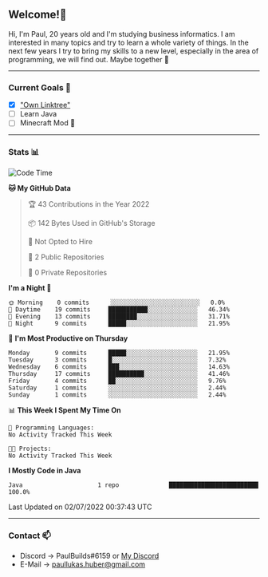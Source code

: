 ## Welcome!👋

Hi, I'm Paul, 20 years old and I'm studying business informatics. I am interested in many topics and try to learn a whole variety of things. In the next few years I try to bring my skills to a new level, especially in the area of programming, we will find out.
Maybe together 🤙

---
### Current Goals 🥅

- [X] ["Own Linktree"](https://paul-lukashuber.de/)
- [ ] Learn Java
- [ ] Minecraft Mod 👀

---
### Stats 📊

<!--START_SECTION:waka-->
![Code Time](http://img.shields.io/badge/Code%20Time-0%20secs-blue)

**🐱 My GitHub Data** 

> 🏆 43 Contributions in the Year 2022
 > 
> 📦 142 Bytes Used in GitHub's Storage 
 > 
> 🚫 Not Opted to Hire
 > 
> 📜 2 Public Repositories 
 > 
> 🔑 0 Private Repositories  
 > 
**I'm a Night 🦉** 

```text
🌞 Morning    0 commits      ░░░░░░░░░░░░░░░░░░░░░░░░░   0.0% 
🌆 Daytime    19 commits     ███████████░░░░░░░░░░░░░░   46.34% 
🌃 Evening    13 commits     ████████░░░░░░░░░░░░░░░░░   31.71% 
🌙 Night      9 commits      █████░░░░░░░░░░░░░░░░░░░░   21.95%

```
📅 **I'm Most Productive on Thursday** 

```text
Monday       9 commits      █████░░░░░░░░░░░░░░░░░░░░   21.95% 
Tuesday      3 commits      █░░░░░░░░░░░░░░░░░░░░░░░░   7.32% 
Wednesday    6 commits      ███░░░░░░░░░░░░░░░░░░░░░░   14.63% 
Thursday     17 commits     ██████████░░░░░░░░░░░░░░░   41.46% 
Friday       4 commits      ██░░░░░░░░░░░░░░░░░░░░░░░   9.76% 
Saturday     1 commits      ░░░░░░░░░░░░░░░░░░░░░░░░░   2.44% 
Sunday       1 commits      ░░░░░░░░░░░░░░░░░░░░░░░░░   2.44%

```


📊 **This Week I Spent My Time On** 

```text
💬 Programming Languages: 
No Activity Tracked This Week

🐱‍💻 Projects: 
No Activity Tracked This Week

```

**I Mostly Code in Java** 

```text
Java                     1 repo              █████████████████████████   100.0%

```



 Last Updated on 02/07/2022 00:37:43 UTC
<!--END_SECTION:waka-->

---
### Contact 📫

* Discord -> PaulBuilds#6159 or [My Discord](https://discord.gg/7kq6UnB)
* E-Mail -> paullukas.huber@gmail.com
